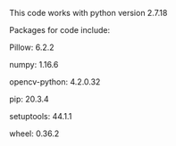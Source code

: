 This code works with python version 2.7.18

Packages for code include:

Pillow: 6.2.2

numpy: 1.16.6

opencv-python: 4.2.0.32

pip: 20.3.4

setuptools: 44.1.1

wheel: 0.36.2